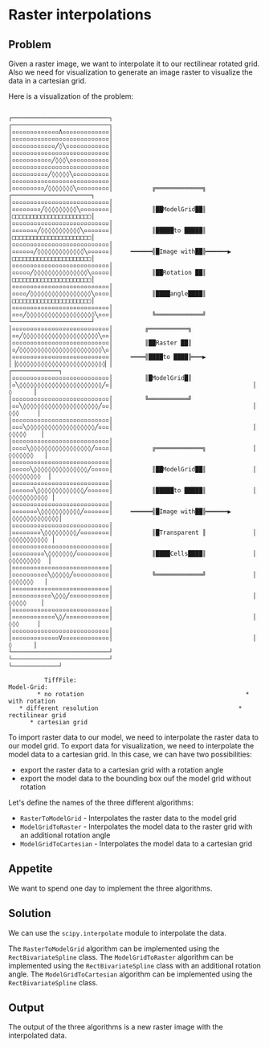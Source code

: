 # Raster interpolations

## Problem

Given a raster image, we want to interpolate it to our rectilinear rotated grid.
Also we need for visualization to generate an image raster to visualize the data in a cartesian grid.

Here is a visualization of the problem:

```
                                                           ┌───────────────────────────┐
┌───────────────────────────┐                              │▫▫▫▫▫▫▫▫▫▫▫▫▫Λ▫▫▫▫▫▫▫▫▫▫▫▫▫│
│▫▫▫▫▫▫▫▫▫▫▫▫▫▫▫▫▫▫▫▫▫▫▫▫▫▫▫│                              │▫▫▫▫▫▫▫▫▫▫▫▫╱◊╲▫▫▫▫▫▫▫▫▫▫▫▫│
│▫▫▫▫▫▫▫▫▫▫▫▫▫▫▫▫▫▫▫▫▫▫▫▫▫▫▫│                              │▫▫▫▫▫▫▫▫▫▫▫╱◊◊◊╲▫▫▫▫▫▫▫▫▫▫▫│
│▫▫▫▫▫▫▫▫▫▫▫▫▫▫▫▫▫▫▫▫▫▫▫▫▫▫▫│                              │▫▫▫▫▫▫▫▫▫▫╱◊◊◊◊◊╲▫▫▫▫▫▫▫▫▫▫│
│▫▫▫▫▫▫▫▫▫▫▫▫▫▫▫▫▫▫▫▫▫▫▫▫▫▫▫│                              │▫▫▫▫▫▫▫▫▫╱◊◊◊◊◊◊◊╲▫▫▫▫▫▫▫▫▫│           ╔═════════════╗             ┌──────────────────────┐
│▫▫▫▫▫▫▫▫▫▫▫▫▫▫▫▫▫▫▫▫▫▫▫▫▫▫▫│                              │▫▫▫▫▫▫▫▫╱◊◊◊◊◊◊◊◊◊╲▫▫▫▫▫▫▫▫│           ║██ModelGrid██║             │□□□□□□□□□□□□□□□□□□□□□□│
│▫▫▫▫▫▫▫▫▫▫▫▫▫▫▫▫▫▫▫▫▫▫▫▫▫▫▫│                              │▫▫▫▫▫▫▫╱◊◊◊◊◊◊◊◊◊◊◊╲▫▫▫▫▫▫▫│           ║█████to █████║             │□□□□□□□□□□□□□□□□□□□□□□│
│▫▫▫▫▫▫▫▫▫▫▫▫▫▫▫▫▫▫▫▫▫▫▫▫▫▫▫│                              │▫▫▫▫▫▫╱◊◊◊◊◊◊◊◊◊◊◊◊◊╲▫▫▫▫▫▫│     ━━━━━━╣█Image with██╠━━━━━━▶      │□□□□□□□□□□□□□□□□□□□□□□│
│▫▫▫▫▫▫▫▫▫▫▫▫▫▫▫▫▫▫▫▫▫▫▫▫▫▫▫│                              │▫▫▫▫▫╱◊◊◊◊◊◊◊◊◊◊◊◊◊◊◊╲▫▫▫▫▫│           ║██Rotation ██║             │□□□□□□□□□□□□□□□□□□□□□□│
│▫▫▫▫▫▫▫▫▫▫▫▫▫▫▫▫▫▫▫▫▫▫▫▫▫▫▫│                              │▫▫▫▫╱◊◊◊◊◊◊◊◊◊◊◊◊◊◊◊◊◊╲▫▫▫▫│           ║████angle████║             │□□□□□□□□□□□□□□□□□□□□□□│
│▫▫▫▫▫▫▫▫▫▫▫▫▫▫▫▫▫▫▫▫▫▫▫▫▫▫▫│                              │▫▫▫╱◊◊◊◊◊◊◊◊◊◊◊◊◊◊◊◊◊◊◊╲▫▫▫│           ╚═════════════╝             └──────────────────────┘
│▫▫▫▫▫▫▫▫▫▫▫▫▫▫▫▫▫▫▫▫▫▫▫▫▫▫▫│         ╔═══════════╗        │▫▫╱◊◊◊◊◊◊◊◊◊◊◊◊◊◊◊◊◊◊◊◊◊╲▫▫│
│▫▫▫▫▫▫▫▫▫▫▫▫▫▫▫▫▫▫▫▫▫▫▫▫▫▫▫│         ║██Raster ██║        │▫╱◊◊◊◊◊◊◊◊◊◊◊◊◊◊◊◊◊◊◊◊◊◊◊╲▫│
│▫▫▫▫▫▫▫▫▫▫▫▫▫▫▫▫▫▫▫▫▫▫▫▫▫▫▫│     ━━━━╣████to ████╠━━━▶    │▕◊◊◊◊◊◊◊◊◊◊◊◊◊◊◊◊◊◊◊◊◊◊◊◊◊▏│                                       ┌─────────────┐
│▫▫▫▫▫▫▫▫▫▫▫▫▫▫▫▫▫▫▫▫▫▫▫▫▫▫▫│         ║█ModelGrid█║        │▫╲◊◊◊◊◊◊◊◊◊◊◊◊◊◊◊◊◊◊◊◊◊◊◊╱▫│                                       │      ◊      │
│▫▫▫▫▫▫▫▫▫▫▫▫▫▫▫▫▫▫▫▫▫▫▫▫▫▫▫│         ╚═══════════╝        │▫▫╲◊◊◊◊◊◊◊◊◊◊◊◊◊◊◊◊◊◊◊◊◊╱▫▫│                                       │     ◊◊◊     │
│▫▫▫▫▫▫▫▫▫▫▫▫▫▫▫▫▫▫▫▫▫▫▫▫▫▫▫│                              │▫▫▫╲◊◊◊◊◊◊◊◊◊◊◊◊◊◊◊◊◊◊◊╱▫▫▫│                                       │    ◊◊◊◊◊    │
│▫▫▫▫▫▫▫▫▫▫▫▫▫▫▫▫▫▫▫▫▫▫▫▫▫▫▫│                              │▫▫▫▫╲◊◊◊◊◊◊◊◊◊◊◊◊◊◊◊◊◊╱▫▫▫▫│           ╔═════════════╗             │   ◊◊◊◊◊◊◊   │
│▫▫▫▫▫▫▫▫▫▫▫▫▫▫▫▫▫▫▫▫▫▫▫▫▫▫▫│                              │▫▫▫▫▫╲◊◊◊◊◊◊◊◊◊◊◊◊◊◊◊╱▫▫▫▫▫│           ║██ModelGrid██║             │  ◊◊◊◊◊◊◊◊◊  │
│▫▫▫▫▫▫▫▫▫▫▫▫▫▫▫▫▫▫▫▫▫▫▫▫▫▫▫│                              │▫▫▫▫▫▫╲◊◊◊◊◊◊◊◊◊◊◊◊◊╱▫▫▫▫▫▫│           ║█████to █████║             │ ◊◊◊◊◊◊◊◊◊◊◊ │
│▫▫▫▫▫▫▫▫▫▫▫▫▫▫▫▫▫▫▫▫▫▫▫▫▫▫▫│                              │▫▫▫▫▫▫▫╲◊◊◊◊◊◊◊◊◊◊◊╱▫▫▫▫▫▫▫│     ━━━━━━╣█Image with██╠━━━━━━▶      │◊◊◊◊◊◊◊◊◊◊◊◊◊│
│▫▫▫▫▫▫▫▫▫▫▫▫▫▫▫▫▫▫▫▫▫▫▫▫▫▫▫│                              │▫▫▫▫▫▫▫▫╲◊◊◊◊◊◊◊◊◊╱▫▫▫▫▫▫▫▫│           ║█Transparent ║             │ ◊◊◊◊◊◊◊◊◊◊◊ │
│▫▫▫▫▫▫▫▫▫▫▫▫▫▫▫▫▫▫▫▫▫▫▫▫▫▫▫│                              │▫▫▫▫▫▫▫▫▫╲◊◊◊◊◊◊◊╱▫▫▫▫▫▫▫▫▫│           ║████Cells████║             │  ◊◊◊◊◊◊◊◊◊  │
│▫▫▫▫▫▫▫▫▫▫▫▫▫▫▫▫▫▫▫▫▫▫▫▫▫▫▫│                              │▫▫▫▫▫▫▫▫▫▫╲◊◊◊◊◊╱▫▫▫▫▫▫▫▫▫▫│           ╚═════════════╝             │   ◊◊◊◊◊◊◊   │
│▫▫▫▫▫▫▫▫▫▫▫▫▫▫▫▫▫▫▫▫▫▫▫▫▫▫▫│                              │▫▫▫▫▫▫▫▫▫▫▫╲◊◊◊╱▫▫▫▫▫▫▫▫▫▫▫│                                       │    ◊◊◊◊◊    │
│▫▫▫▫▫▫▫▫▫▫▫▫▫▫▫▫▫▫▫▫▫▫▫▫▫▫▫│                              │▫▫▫▫▫▫▫▫▫▫▫▫╲◊╱▫▫▫▫▫▫▫▫▫▫▫▫│                                       │     ◊◊◊     │
│▫▫▫▫▫▫▫▫▫▫▫▫▫▫▫▫▫▫▫▫▫▫▫▫▫▫▫│                              │▫▫▫▫▫▫▫▫▫▫▫▫▫V▫▫▫▫▫▫▫▫▫▫▫▫▫│                                       │      ◊      │
└───────────────────────────┘                              └───────────────────────────┘                                       └─────────────┘

          TiffFile:                                                 Model-Grid:
        * no rotation                                             * with rotation
   * different resolution                                       * rectilinear grid
      * cartesian grid

```

To import raster data to our model, we need to interpolate the raster data to our model grid.
To export data for visualization, we need to interpolate the model data to a cartesian grid.
In this case, we can have two possibilities:

* export the raster data to a cartesian grid with a rotation angle
* export the model data to the bounding box ouf the model grid without rotation

Let's define the names of the three different algorithms:

* `RasterToModelGrid` - Interpolates the raster data to the model grid
* `ModelGridToRaster` - Interpolates the model data to the raster grid with an additional rotation angle
* `ModelGridToCartesian` - Interpolates the model data to a cartesian grid

## Appetite

We want to spend one day to implement the three algorithms.

## Solution

We can use the `scipy.interpolate` module to interpolate the data.

The `RasterToModelGrid` algorithm can be implemented using the `RectBivariateSpline` class.
The `ModelGridToRaster` algorithm can be implemented using the `RectBivariateSpline` class with an additional rotation angle.
The `ModelGridToCartesian` algorithm can be implemented using the `RectBivariateSpline` class.

## Output

The output of the three algorithms is a new raster image with the interpolated data.


